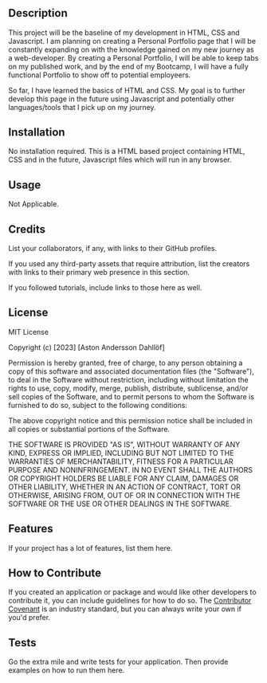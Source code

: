 # <Personal Portfolio>

## Description

This project will be the baseline of my development in HTML, CSS and Javascript. I am planning on creating a Personal Portfolio page that I will be constantly expanding on with the knowledge gained on my new journey as a web-developer. By creating a Personal Portfolio, I will be able to keep tabs on my published work, and by the end of my Bootcamp, I will have a fully functional Portfolio to show off to potential employeers.

So far, I have learned the basics of HTML and CSS. My goal is to further develop this page in the future using Javascript and potentially other languages/tools that I pick up on my journey.

## Installation

No installation required. This is a HTML based project containing HTML, CSS and in the future, Javascript files which will run in any browser.

## Usage

Not Applicable.

## Credits

List your collaborators, if any, with links to their GitHub profiles.

If you used any third-party assets that require attribution, list the creators with links to their primary web presence in this section.

If you followed tutorials, include links to those here as well.

## License

MIT License

Copyright (c) [2023] [Aston Andersson Dahllöf]

Permission is hereby granted, free of charge, to any person obtaining a copy
of this software and associated documentation files (the "Software"), to deal
in the Software without restriction, including without limitation the rights
to use, copy, modify, merge, publish, distribute, sublicense, and/or sell
copies of the Software, and to permit persons to whom the Software is
furnished to do so, subject to the following conditions:

The above copyright notice and this permission notice shall be included in all
copies or substantial portions of the Software.

THE SOFTWARE IS PROVIDED "AS IS", WITHOUT WARRANTY OF ANY KIND, EXPRESS OR
IMPLIED, INCLUDING BUT NOT LIMITED TO THE WARRANTIES OF MERCHANTABILITY,
FITNESS FOR A PARTICULAR PURPOSE AND NONINFRINGEMENT. IN NO EVENT SHALL THE
AUTHORS OR COPYRIGHT HOLDERS BE LIABLE FOR ANY CLAIM, DAMAGES OR OTHER
LIABILITY, WHETHER IN AN ACTION OF CONTRACT, TORT OR OTHERWISE, ARISING FROM,
OUT OF OR IN CONNECTION WITH THE SOFTWARE OR THE USE OR OTHER DEALINGS IN THE
SOFTWARE.

## Features

If your project has a lot of features, list them here.

## How to Contribute

If you created an application or package and would like other developers to contribute it, you can include guidelines for how to do so. The [Contributor Covenant](https://www.contributor-covenant.org/) is an industry standard, but you can always write your own if you'd prefer.

## Tests

Go the extra mile and write tests for your application. Then provide examples on how to run them here.